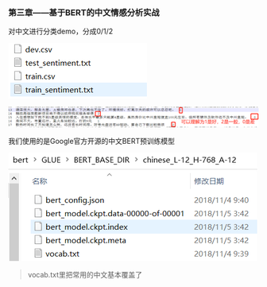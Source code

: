 ### 第三章——基于BERT的中文情感分析实战

对中文进行分类demo，分成0/1/2

![1610163467782](assets/1610163467782.png)

![1610163998069](assets/1610163998069.png)

我们使用的是Google官方开源的中文BERT预训练模型

![1610164248560](assets/1610164248560.png)

> vocab.txt里把常用的中文基本覆盖了